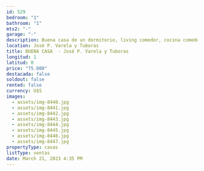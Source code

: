 ```yaml
---
id: 529
bedroom: "1"
bathroom: "1"
mts2: "-"
garage: "-"
description: Buena casa de un dormitorio, living comedor, cocina comedor y patio.
location: José P. Varela y Tuboras
title: BUENA CASA  - José P. Varela y Tuboras
longitud: 1
latitud: 0
price: "75.000"
destacada: false
soldout: false
rented: false
currency: U$S
images:
  - assets/img-8440.jpg
  - assets/img-8441.jpg
  - assets/img-8442.jpg
  - assets/img-8443.jpg
  - assets/img-8444.jpg
  - assets/img-8445.jpg
  - assets/img-8446.jpg
  - assets/img-8447.jpg
propertyType: casas
listType: ventas
date: March 21, 2023 4:35 PM
---
```

